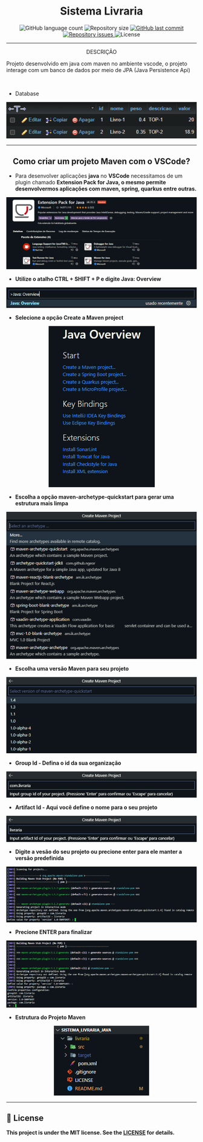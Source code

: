 <h1 align="center">
  Sistema Livraria
</h1>

<p align="center">
  <img alt="GitHub language count" src="https://img.shields.io/github/languages/count/EliasJuk/sistema_livraria_java">	
  <img alt="Repository size" src="https://img.shields.io/github/repo-size/EliasJuk/sistema_livraria_java">
	
  <a href="https://github.com/EliasJuk/sistema_livraria_java/commits/origim">
    <img alt="GitHub last commit" src="https://img.shields.io/github/last-commit/EliasJuk/sistema_livraria_java">
  </a>
  
  <a href="https://github.com/EliasJuk/sistema_livraria_java/issues">
    <img alt="Repository issues" src="https://img.shields.io/github/issues/EliasJuk/sistema_livraria_java">
  </a>
  
  <img alt="License" src="https://img.shields.io/badge/license-MIT-brightgreen">
<p>

---

<p align="center">DESCRIÇÃO</p>
  Projeto desenvolvido em java com maven no ambiente vscode, o projeto interage com um banco de dados por meio de JPA (Java Persistence Api)   

<p>&nbsp;</p>

- Database
<p align="center">
    <img alt="conexao_database" title="#conexao_database" src="readme/img-10_database.png"/>
</p>

---
<h2 align="center">
  Como criar um projeto Maven com o VSCode?
</h2>

- Para desenvolver aplicações <strong>java</strong> no <strong>VSCode</strong> necessitamos de um plugin chamado <strong>Extension Pack for Java<strong>, o mesmo permite desenvolvermos aplicações com maven, spring, quarkus entre outras.
<p align="center"> <img src="readme/img-00_extension_pack_for_java.png"/> </p>

-  Utilize o atalho <strong>CTRL + SHIFT + P</strong> e digite <strong>Java: Overview</strong>
<p align="center"> <img src="readme/img-01_java_overview.png"/> </p>

- Selecione a opção <strong>Create a Maven project</strong>
<p align="center"> <img src="readme/img-02_java_overview_start.png"/> </p>

- Escolha a opção <strong>maven-archetype-quickstart</strong> para gerar uma estrutura mais limpa
<p align="center"> <img src="readme/img-03_create_maven_project.png"/> </p>

- Escolha uma versão Maven para seu projeto
<p align="center"> <img src="readme/img-04_maven_version.png"/> </p>

- Group Id - Defina o id da sua organização
<p align="center"> <img src="readme/img-05_groupId.png"/> </p>

- Artifact Id - Aqui você define o nome para o seu projeto
<p align="center"> <img src="readme/img-06_artifactId.png"/> </p>

- Digite a vesão do seu projeto ou precione enter para ele manter a versão predefinida
<p align="center"> <img src="readme/img-07_version.png"/> </p>

- Precione <strong>ENTER</strong> para finalizar
<p align="center"> <img src="readme/img-08_confirm.png"/> </p>

- Estrutura do Projeto Maven
<p align="center"> <img src="readme/img-09_estrutura_projeto_maven.png"/> </p>

---

## :memo: License

This project is under the MIT license. See the [LICENSE](LICENSE) for details.